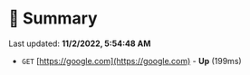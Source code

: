 # 📖 Summary
Last updated: **11/2/2022, 5:54:48 AM**

- `GET` [https://google.com](https://google.com) - **Up** (199ms)
